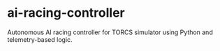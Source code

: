 # ai-racing-controller
Autonomous AI racing controller for TORCS simulator using Python and telemetry-based logic.
